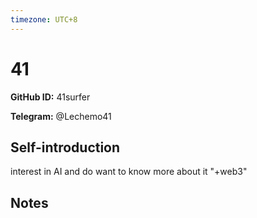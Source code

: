 ```yaml
---
timezone: UTC+8
---
```


# 41

**GitHub ID:** 41surfer

**Telegram:** @Lechemo41

## Self-introduction

interest in AI and do want to know more about it "+web3"

## Notes

<!-- Content_START -->


<!-- Content_END -->

